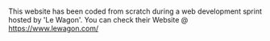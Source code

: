 # 
This website has been coded from scratch during a web development sprint hosted by 'Le Wagon'.
You can check their Website @ https://www.lewagon.com/ 
